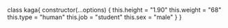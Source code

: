 class kaga{
  constructor(...options) {
    this.height = "1.90"
    this.weight = "68"
    this.type = "human"
    this.job = "student"
    this.sex = "male"
  }
}
